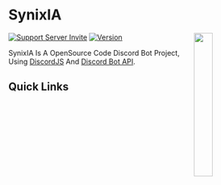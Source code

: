 # SynixIA

<a href="https://discord.gg/RfBbmrmegw"><img align="right" src="https://media.discordapp.net/attachments/1008815664452087998/1013499646292807770/android-chrome-512x512.png" width=27%></a>

[![Support Server Invite](https://img.shields.io/discord/923558169131749396.svg?color=7289da&label=SynixStudios&logo=discord&style=flat-square)](https://discord.gg/RfBbmrmegw)
[![Version](https://img.shields.io/badge/Version-v0.0.1a-informational?style=flat-square)](#synixia)

SynixIA Is A OpenSource Code Discord Bot Project, Using [DiscordJS](https://github.com/discordjs/discord.js) And [Discord Bot API](https://discord.com/developers/docs/intro).

## Quick Links
